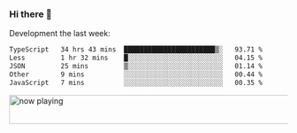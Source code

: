 ### Hi there 👋

Development the last week:
<!--START_SECTION:waka-->

```txt
TypeScript   34 hrs 43 mins  ███████████████████████▒░   93.71 %
Less         1 hr 32 mins    █░░░░░░░░░░░░░░░░░░░░░░░░   04.15 %
JSON         25 mins         ▒░░░░░░░░░░░░░░░░░░░░░░░░   01.14 %
Other        9 mins          ░░░░░░░░░░░░░░░░░░░░░░░░░   00.44 %
JavaScript   7 mins          ░░░░░░░░░░░░░░░░░░░░░░░░░   00.35 %
```

<!--END_SECTION:waka-->

<!--
**JASONPANGGO/jasonpanggo** is a ✨ _special_ ✨ repository because its `README.md` (this file) appears on your GitHub profile.

Here are some ideas to get you started:

- 🔭 I’m currently working on ...
- 🌱 I’m currently learning ...
- 👯 I’m looking to collaborate on ...
- 🤔 I’m looking for help with ...
- 💬 Ask me about ...
- 📫 How to reach me: ...
- 😄 Pronouns: ...
- ⚡ Fun fact: ...
-->

<a href="https://volt.fm/user/q8yd9e79csfr57rt" target="_blank"><img src="https://spotify-badge-egoist.vercel.app/api/now-playing" width="540" height="52" alt="now playing"></a>

